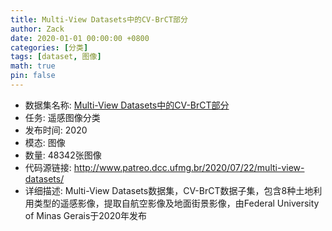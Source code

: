 ```yaml
---
title: Multi-View Datasets中的CV-BrCT部分
author: Zack
date: 2020-01-01 00:00:00 +0800
categories: [分类]
tags: [dataset, 图像]
math: true
pin: false
---
```

- 数据集名称: [Multi-View Datasets中的CV-BrCT部分](http://www.patreo.dcc.ufmg.br/2020/07/22/multi-view-datasets/)
- 任务: 遥感图像分类
- 发布时间: 2020
- 模态: 图像
- 数量: 48342张图像
- 代码源链接: http://www.patreo.dcc.ufmg.br/2020/07/22/multi-view-datasets/
- 详细描述: Multi-View Datasets数据集，CV-BrCT数据子集，包含8种土地利用类型的遥感影像，提取自航空影像及地面街景影像，由Federal University of Minas Gerais于2020年发布
